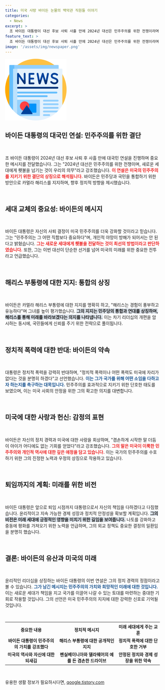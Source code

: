```yaml
---
title: 미국 사랑 바이든 눈물의 백악관 직원들 이야기
categories:
  - News
excerpt: >
  조 바이든 대통령이 대선 후보 사퇴 사흘 만에 2024년 대선은 민주주의를 위한 전쟁이라며 해리스를 지지하고 세대 교체를 강조한 연설로 주목받고 있다. 개인적 야망보다 민주주의가 중요하다는 그의 발언이 여론의 이목을 집중시키고 있다.
feature_text: >
  조 바이든 대통령이 대선 후보 사퇴 사흘 만에 2024년 대선은 민주주의를 위한 전쟁이라며 해리스를 지지하고 세대 교체를 강조한 연설로 주목받고 있다. 개인적 야망보다 민주주의가 중요하다는 그의 발언이 여론의 이목을 집중시키고 있다.
image: '/assets/img/newspaper.png'
---
```


<p><img src="/assets/img/newspaper.png" alt="kimp 속보" /></p>

<h2 data-ke-size="size26">바이든 대통령의 대국민 연설: 민주주의를 위한 결단</h2>

<p data-ke-size="size16">&nbsp;</p>

<p>조 바이든 대통령이 2024년 대선 후보 사퇴 후 사흘 만에 대국민 연설을 진행하며 중요한 메시지를 전달했습니다. 그는 "2024년 대선은 민주주의를 위한 전쟁이며, 새로운 세대에게 횃불을 넘기는 것이 우리의 의무"라고 강조했습니다. <b><span style="color: #ee2323;">이 연설은 미국의 민주주의를 지키기 위한 결단의 상징으로 해석됩니다.</span></b> 바이든은 민주당과 국민을 통합하기 위한 방안으로 카멀라 해리스를 지지하며, 향후 정치적 방향을 제시했습니다.</p>

<p data-ke-size="size16">&nbsp;</p>

<h2 data-ke-size="size26">세대 교체의 중요성: 바이든의 메시지</h2>

<p data-ke-size="size16">&nbsp;</p>

<p>바이든 대통령은 자신의 사퇴 결정이 미국 민주주의를 더욱 강화할 것이라고 믿습니다. 그는 "민주주의는 그 어떤 직함보다 중요하다"며, 개인적 야망이 방해가 되어서는 안 된다고 밝혔습니다. <b><span style="color: #ee2323;">그는 새로운 세대에게 횃불을 전달하는 것이 최선의 방법이라고 판단하였습니다.</span></b> 또한, 그는 이번 대선이 단순한 선거를 넘어 미국의 미래를 위한 중요한 전투라고 언급했습니다.</p>

<p data-ke-size="size16">&nbsp;</p>

<h2 data-ke-size="size26">해리스 부통령에 대한 지지: 통합의 상징</h2>

<p data-ke-size="size16">&nbsp;</p>

<p>바이든은 카멀라 해리스 부통령에 대한 지지를 명확히 하고, "해리스는 경험이 풍부하고 유능하다"며 그녀를 높이 평가했습니다. <b><span style="background-color: #21538527;">그의 지지는 민주당의 통합과 연대를 상징하며, 해리스를 통해 미래를 바라보겠다는 의지를 나타냅니다.</span></b> 이는 차기 리더십의 개편을 암시하는 동시에, 국민들에게 신뢰를 주기 위한 전략으로 풀이됩니다.</p>

<p data-ke-size="size16">&nbsp;</p>

<h2 data-ke-size="size26">정치적 폭력에 대한 반대: 바이든의 약속</h2>

<p data-ke-size="size16">&nbsp;</p>

<p>대통령은 정치적 폭력을 강력히 반대하며, "정치적 폭력이나 어떤 폭력도 미국에 자리가 없다는 것을 분명히 하겠다"고 선언했습니다. <b><span style="color: #1a5490;">이는 그가 국가를 위해 어떤 소임을 다하고자 하는지를 촉구하는 대목입니다.</span></b> 민주주의를 효과적으로 지키기 위한 단호한 태도를 보였으며, 이는 미국 사회의 안정을 위한 그의 확고한 의지를 대변합니다.</p>

<p data-ke-size="size16">&nbsp;</p>

<h2 data-ke-size="size26">미국에 대한 사랑과 헌신: 감정의 표현</h2>

<p data-ke-size="size16">&nbsp;</p>

<p>바이든은 자신의 정치 경력과 미국에 대한 사랑을 회상하며, "겸손하게 시작한 말 더듬이 아이가 어디에도 없는 기회를 얻었다"라고 강조했습니다. <b><span style="color: #ee2323;">그의 말은 미국이 이룩한 민주주의와 개인적 역사에 대한 깊은 애정을 담고 있습니다.</span></b> 이는 국가의 민주주의를 수호하기 위한 그의 진정한 노력과 우정의 상징으로 작용하고 있습니다.</p>

<p data-ke-size="size16">&nbsp;</p>

<h2 data-ke-size="size26">퇴임까지의 계획: 미래를 위한 비전</h2>

<p data-ke-size="size16">&nbsp;</p>

<p>바이든 대통령은 앞으로 퇴임 시점까지 대통령으로서 자신의 책임을 다하겠다고 다짐했습니다. 윤리적이고 지속 가능한 경제 성장과 정치적 안정성을 확보할 계획입니다. <b><span style="background-color: #21538527;">그의 비전은 미래 세대에 긍정적인 영향을 미치기 위한 길임을 보여줍니다.</span></b> 나토를 강화하고 중동에 평화를 가져오기 위한 노력을 언급하며, 그의 외교 정책도 중요한 결정의 일환임을 분명히 했습니다.</p>

<p data-ke-size="size16">&nbsp;</p>

<h2 data-ke-size="size26">결론: 바이든의 유산과 미국의 미래</h2>

<p data-ke-size="size16">&nbsp;</p>

<p>윤리적인 리더십을 상징하는 바이든 대통령의 이번 연설은 그의 정치 경력의 정점이라고 볼 수 있습니다. <b><span style="color: #1a5490;">그가 남긴 메시지는 민주주의의 가치와 희망적인 미래에 대한 것입니다.</span></b> 이는 새로운 세대가 책임을 지고 국가를 이끌어 나갈 수 있는 토대를 마련하는 중대한 기회로 작용할 것입니다. 그의 선언은 미국 민주주의의 지지에 대한 강력한 신호로 기억될 것입니다.</p>

<p data-ke-size="size16">&nbsp;</p>

<table style="width:100%; border-collapse:collapse;">
<tr>
<th style="text-align: center;">중요한 내용</th>
<th style="text-align: center;">정치적 메시지</th>
<th style="text-align: center;">미래 세대에게 주는 교훈</th>
</tr>
<tr>
<td style="text-align: center; height: 17px;"><b>바이든 대통령이 민주주의의 가치를 강조했다</b></td>
<td style="text-align: center; height: 17px;"><b>해리스 부통령에 대한 공개적인 지지</b></td>
<td style="text-align: center; height: 17px;"><b>정치적 폭력에 대한 단호한 거부</b></td>
</tr>
<tr>
<td style="text-align: center; height: 17px;"><b>미국의 역사와 자신에 대한 되새김</b></td>
<td style="text-align: center; height: 17px;"><b>펜실베이니아와 델라웨어의 예를 든 겸손한 드라이브</b></td>
<td style="text-align: center; height: 17px;"><b>안정된 정치와 경제 성장을 위한 약속</b></td>
</tr>
</table> 

<p data-ke-size="size16">&nbsp;</p>
유용한 생활 정보가 필요하시다면, <a href="https://qoogle.tistory.com" rel="dofollow">qoogle.tistory.com</a>


